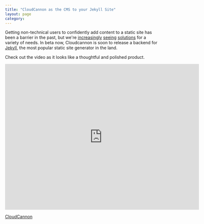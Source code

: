 ```yaml
---
title: "CloudCannon as the CMS to your Jekyll Site"
layout: page
category:
---
```

Getting non-technical users to confidently add content to a static site has been a barrier in the past, but we're [increasingly](https://blog.prismic.io/U3TAFgEAAC8AwopU/bakedjs-integrate-content-management-into-a-static-website-generator-using-javascript) [seeing](http://www.siteleaf.com/) [solutions](http://www.webhook.com/) for a variety of needs. In beta now, Cloudcannon is soon to release a backend for [Jekyll](http://jekyllrb.com/), the most popular static site generator in the land. 

Check out the video as it looks like a thoughtful and polished product.   

<iframe width="640" height="480" src="https://www.youtube.com/embed/Fjd0V_pET5E" frameborder="0" allowfullscreen></iframe>

[CloudCannon](http://cloudcannon.com/)


